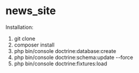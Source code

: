 news_site
=========
Installation:
1. git clone
2. composer install
3. php bin/console doctrine:database:create
4. php bin/console doctrine:schema:update --force
5. php bin/console doctrine:fixtures:load